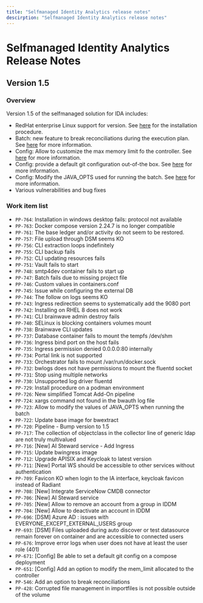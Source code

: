 ```yaml
---
title: "Selfmanaged Identity Analytics release notes"
descirption: "Selfmanaged Identity Analytics release notes"
---
```


# Selfmanaged Identity Analytics Release Notes

## Version 1.5

### Overview

Version 1.5 of the selfmanaged solution for IDA includes:

- RedHat enterprise Linux support for version. See [here](/ia/version-1.5/installation/rhel) for the installation procedure.
- Batch: new feature to break reconciliations during the execution plan. See [here](/ia/version-1.5/run-ops/reconciliation) for more information.
- Config: Allow to customize the max memory limit fo the controller. See [here](/ia/version-1.5/configuration/config-ui#global) for more information.
- Config: provide a default git configuration out-of-the box. See [here](/ia/version-1.5/configuration/config-ui#git-project) for more information.
- Config: Modify the JAVA_OPTS used for running the batch. See [here](/ia/version-1.5/configuration/config-ui#batch) for more information.
- Various vulnerabilities and bug fixes  

### Work item list

- `PP-764`: Installation in windows desktop fails: protocol not available
- `PP-763`: Docker compose version 2.24.7 is no longer compatible
- `PP-761`: The base ledger and/or activity do not seem to be restored.
- `PP-757`: File upload through DSM seems KO
- `PP-756`: CLI extraction loops indefinitely
- `PP-755`: CLI backup fails
- `PP-752`: CLI updating resources fails
- `PP-751`: Vault fails to start
- `PP-748`: smtp4dev container fails to start up
- `PP-747`: Batch fails due to missing project file
- `PP-746`: Custom values in containers.conf
- `PP-745`: Issue while configuring the external DB
- `PP-744`: The follow on logs seems KO
- `PP-743`: Ingress redirection seems to systematically add the 9080 port
- `PP-742`: Installing on RHEL 8 does not work
- `PP-741`: CLI brainwave admin destroy fails
- `PP-740`: SELinux is blocking containers volumes mount
- `PP-738`: Brainwave CLI updates
- `PP-737`: Database container fails to mount the tempfs /dev/shm
- `PP-736`: Ingress bind port on the host fails
- `PP-735`: Ingress permission denied 0.0.0.0:80 internally
- `PP-734`: Portal link is not supported
- `PP-733`: Orchestrator fails to mount /var/run/docker.sock
- `PP-732`: bwlogs does not have permissions to mount the fluentd socket
- `PP-731`: Stop using multiple networks
- `PP-730`: Unsupported log driver fluentd
- `PP-729`: Install procedure on a podman environment
- `PP-726`: New simplified Tomcat Add-On pipeline
- `PP-724`: xargs command not found in the bwauth log file
- `PP-723`: Allow to modify the values of JAVA_OPTS when running the batch
- `PP-722`: Update base image for bwextract
- `PP-720`: Pipeline - Bump version to 1.5
- `PP-717`: The collection of objectclass in the collector line of generic ldap are not truly multivalued
- `PP-716`: [New] AI Steward service - Add Ingress
- `PP-715`: Update bwingress image
- `PP-712`: Upgrade APISIX and Keycloak to latest version
- `PP-711`: [New] Portal WS should be accessible to other services without authentication
- `PP-709`: Favicon KO when login to the IA interface, keycloak favicon instead of Radiant
- `PP-708`: [New] Integrate ServiceNow CMDB connector
- `PP-706`: [New] AI Steward service
- `PP-705`: [New] Allow to remove an account from a group in IDDM
- `PP-704`: [New] Allow to deactivate an account in IDDM
- `PP-696`: [DSM] Azure AD : issues with EVERYONE_EXCEPT_EXTERNAL_USERS group
- `PP-693`: [DSM] Files uploaded during auto discover or test datasource remain forever on container and are accessible to connected users
- `PP-676`: Improve error logs when user does not have at least the user role (401)
- `PP-671`: [Config] Be able to set a default git config on a compose deployment
- `PP-651`: [Config] Add an option to modify the mem_limit allocated to the controller
- `PP-546`: Add an option to break reconciliations
- `PP-428`: Corrupted file management in importfiles is not possible outside of the volume
